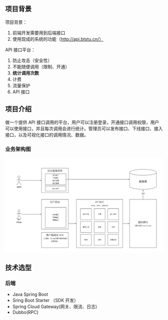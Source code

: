 ## 项目背景

项目背景：

1. 前端开发需要用到后端接口
2. 使用现成的系统的功能（http://api.btstu.cn/）

API 接口平台：

1. 防止攻击（安全性）
2. 不能随便调用（限制、开通）
3. **统计调用次数**
4. 计费
5. 流量保护
6. API 接口

## 项目介绍

做一个提供 API 接口调用的平台，用户可以注册登录，开通接口调用权限，用户可以使用接口，并且每次调用会进行统计。管理员可以发布接口、下线接口、接入接口，以及可视化接口的调用情况、数据。

### 业务架构图

![业务架构](./img/41ccda886725f220b04c499b07f0ba0.png)



## 技术选型

### 后端

- Java Spring Boot
- Sring Boot Starter （SDK 开发）
- Spring Cloud Gateway(网关、限流、日志)
- Dubbo(RPC)
